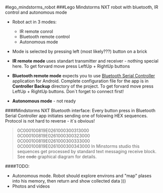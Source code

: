 #lego_mindstorms_robot
###Lego Mindstorms NXT robot with bluetooth, IR control and autonomous mode


* Robot act in 3 modes:
    * IR remote conrol
	* Bluetooth remote control
	* Autonomous mode
* Mode is selected by pressing left (most likely???) button on a brick  

* **IR remote mode** uses standart transmitter and receiver - nothing special here. To get forvard move press LeftUp + RightUp buttons
* **Bluetooth remote mode** expects you to use [Bluetooth Serial Controller](https://play.google.com/store/apps/details?id=mBluetoothSerialController.nomal&hl=en) application for Android. Complete configuration file for the app is in **Controller Backup** directory of the project. To get forvard move press LeftUp + RightUp buttons. Don`t forget to connect first!
* **Autonomous mode** - not ready

####Mindstorms NXT Bluetooth interface:
Every button press in Bluetooth Serial Controller app initiates sending one of folowing HEX sequences. Protocol is not hard to reverse - it`s obvious!
> 0C000100819E0261000300313000
> 0C000100819E0261000300323000
> 0C000100819E0261000300333000
> 0C000100819E0261000300343000
In Minstorms studio this sequences get processed by standard text messaging receive block. See ~~code~~ graphical diagram for details.


####TODO:
* Autonomous mode. Robot should explore environs and "map" plases into his memory, then return and show collected data )))
* Photos and videos


